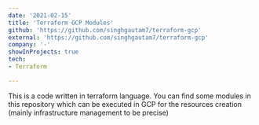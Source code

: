 ```yaml
---
date: '2021-02-15'
title: 'Terraform GCP Modules'
github: 'https://github.com/singhgautam7/terraform-gcp'
external: 'https://github.com/singhgautam7/terraform-gcp'
company: '-'
showInProjects: true
tech:
- Terraform

---
```


This is a code written in terraform language. You can find some modules in this repository which can be executed in GCP for the resources creation (mainly infrastructure management to be precise)
